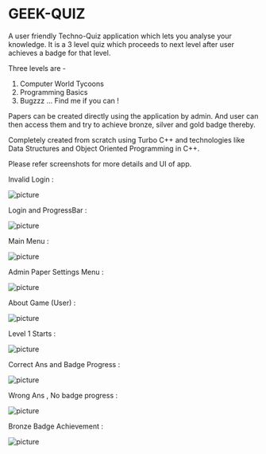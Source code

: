 # GEEK-QUIZ
A user friendly Techno-Quiz application which lets you analyse your knowledge.  It is a 3 level quiz which proceeds to next level after user achieves a badge for that level.

Three levels are - 

1) Computer World Tycoons
2) Programming Basics
3) Bugzzz ... Find me if you can !

Papers can be created directly using the application by admin. And user can then access them and try to achieve bronze, silver and gold badge thereby. 

Completely created from scratch using Turbo C++ and technologies like Data Structures and Object Oriented Programming in C++.

Please refer screenshots for more details and UI of app. 

Invalid Login : 

![picture](https://github.com/Vaishnvi/GEEK-QUIZ/tree/master/Screenshots/invalidLogin.png)

Login and ProgressBar :

![picture](https://github.com/Vaishnvi/GEEK-QUIZ/tree/master/Screenshots/progressbarLogin.png)

Main Menu :

![picture](https://github.com/Vaishnvi/GEEK-QUIZ/tree/master/Screenshots/mainMenu.png)

Admin Paper Settings Menu :

![picture](https://github.com/Vaishnvi/GEEK-QUIZ/tree/master/Screenshots/AdminPaperSettingMenu.png)

About Game (User) :

![picture](https://github.com/Vaishnvi/GEEK-QUIZ/tree/master/Screenshots/About.png)

Level 1 Starts :

![picture](https://github.com/Vaishnvi/GEEK-QUIZ/tree/master/Screenshots/Level1Starts.png)

Correct Ans and Badge Progress : 

![picture](https://github.com/Vaishnvi/GEEK-QUIZ/tree/master/Screenshots/correctAnsBadgeProgress.png)

Wrong Ans , No badge progress : 

![picture](https://github.com/Vaishnvi/GEEK-QUIZ/tree/master/Screenshots/wrongAnsNoBadgeProgress.png)

Bronze Badge Achievement :

![picture](https://github.com/Vaishnvi/GEEK-QUIZ/tree/master/Screenshots/bronzeBadgeAchieved.png)
